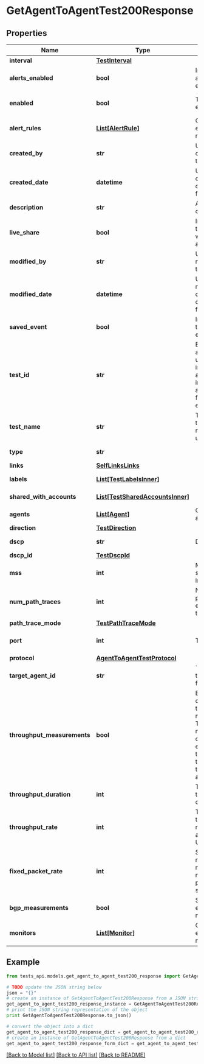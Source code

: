 # GetAgentToAgentTest200Response


## Properties
Name | Type | Description | Notes
------------ | ------------- | ------------- | -------------
**interval** | [**TestInterval**](TestInterval.md) |  | 
**alerts_enabled** | **bool** | Indicates if alerts are enabled. | [optional] 
**enabled** | **bool** | Test is enabled. | [optional] [default to True]
**alert_rules** | [**List[AlertRule]**](AlertRule.md) | Contains list of enabled alert rule objects. | [optional] 
**created_by** | **str** | User that created the test. | [optional] [readonly] 
**created_date** | **datetime** | UTC created date (ISO date-time format). | [optional] [readonly] 
**description** | **str** | A description of the test. | [optional] 
**live_share** | **bool** | Indicates if the test is shared with the account group. | [optional] [readonly] 
**modified_by** | **str** | User that modified the test. | [optional] [readonly] 
**modified_date** | **datetime** | UTC last modification date (ISO date-time format). | [optional] [readonly] 
**saved_event** | **bool** | Indicates if the test is a saved event. | [optional] [readonly] 
**test_id** | **str** | Each test is assigned an unique ID; this is used to access test information and results from other endpoints. | [optional] [readonly] 
**test_name** | **str** | The name of the test. Test name must be unique. | [optional] 
**type** | **str** |  | [optional] [readonly] 
**links** | [**SelfLinksLinks**](SelfLinksLinks.md) |  | [optional] 
**labels** | [**List[TestLabelsInner]**](TestLabelsInner.md) |  | [optional] [readonly] 
**shared_with_accounts** | [**List[TestSharedAccountsInner]**](TestSharedAccountsInner.md) |  | [optional] [readonly] 
**agents** | [**List[Agent]**](Agent.md) | Contains list of agents. | [readonly] 
**direction** | [**TestDirection**](TestDirection.md) |  | [optional] 
**dscp** | **str** | DSCP label. | [optional] [readonly] 
**dscp_id** | [**TestDscpId**](TestDscpId.md) |  | [optional] 
**mss** | **int** | Maximum segment size, in bytes. | [optional] 
**num_path_traces** | **int** | Number of path traces executed by the agent. | [optional] [default to 3]
**path_trace_mode** | [**TestPathTraceMode**](TestPathTraceMode.md) |  | [optional] 
**port** | **int** | Target port. | [optional] [default to 49153]
**protocol** | [**AgentToAgentTestProtocol**](AgentToAgentTestProtocol.md) |  | [optional] 
**target_agent_id** | **str** | &#x60;agentId&#x60; of the target agent for the test. | 
**throughput_measurements** | **bool** | Enable or disable throughput measurements. Throughput measurements cannot be enabled when the source or target of the test is a cloud agent. | [optional] [default to False]
**throughput_duration** | **int** | The throughput duration. | [optional] [default to 10000]
**throughput_rate** | **int** | The throughput rate, only applicable for UDP protocol. | [optional] 
**fixed_packet_rate** | **int** | Sets packets rate sent to measure the network in packets per second. | [optional] 
**bgp_measurements** | **bool** | Set to &#x60;true&#x60; to enable bgp measurements. | [optional] [default to True]
**monitors** | [**List[Monitor]**](Monitor.md) | Contains list of enabled BGP monitors. | [optional] [readonly] 

## Example

```python
from tests_api.models.get_agent_to_agent_test200_response import GetAgentToAgentTest200Response

# TODO update the JSON string below
json = "{}"
# create an instance of GetAgentToAgentTest200Response from a JSON string
get_agent_to_agent_test200_response_instance = GetAgentToAgentTest200Response.from_json(json)
# print the JSON string representation of the object
print GetAgentToAgentTest200Response.to_json()

# convert the object into a dict
get_agent_to_agent_test200_response_dict = get_agent_to_agent_test200_response_instance.to_dict()
# create an instance of GetAgentToAgentTest200Response from a dict
get_agent_to_agent_test200_response_form_dict = get_agent_to_agent_test200_response.from_dict(get_agent_to_agent_test200_response_dict)
```
[[Back to Model list]](../README.md#documentation-for-models) [[Back to API list]](../README.md#documentation-for-api-endpoints) [[Back to README]](../README.md)


